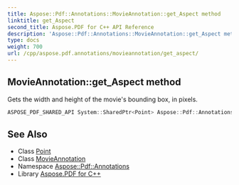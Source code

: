 ```yaml
---
title: Aspose::Pdf::Annotations::MovieAnnotation::get_Aspect method
linktitle: get_Aspect
second_title: Aspose.PDF for C++ API Reference
description: 'Aspose::Pdf::Annotations::MovieAnnotation::get_Aspect method. Gets the width and height of the movie''s bounding box, in pixels in C++.'
type: docs
weight: 700
url: /cpp/aspose.pdf.annotations/movieannotation/get_aspect/
---
```

## MovieAnnotation::get_Aspect method


Gets the width and height of the movie's bounding box, in pixels.

```cpp
ASPOSE_PDF_SHARED_API System::SharedPtr<Point> Aspose::Pdf::Annotations::MovieAnnotation::get_Aspect()
```

## See Also

* Class [Point](../../../aspose.pdf/point/)
* Class [MovieAnnotation](../)
* Namespace [Aspose::Pdf::Annotations](../../)
* Library [Aspose.PDF for C++](../../../)
